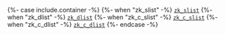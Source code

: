 {%- case include.container -%}
  {%- when "zk_slist" -%}
[`zk_slist`](../../containers/zk_slist.html)
  {%- when "zk_dlist" -%}
[`zk_dlist`](../../containers/zk_dlist.html)
  {%- when "zk_c_slist" -%}
[`zk_c_slist`](../../containers/zk_c_slist.html)
  {%- when "zk_c_dlist" -%}
[`zk_c_dlist`](../../containers/zk_c_dlist.html)
{%- endcase -%}

